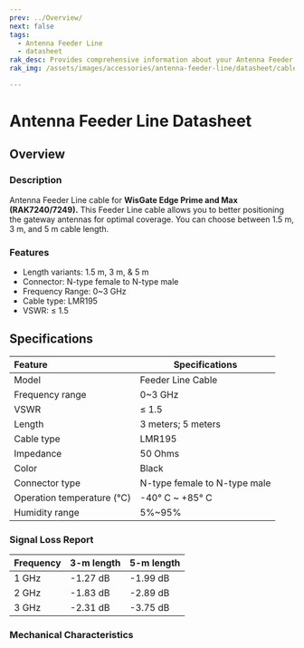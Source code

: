 ```yaml
---
prev: ../Overview/
next: false
tags:
  - Antenna Feeder Line
  - datasheet
rak_desc: Provides comprehensive information about your Antenna Feeder Line to help you use it. This information includes technical specifications, characteristics, and requirements.
rak_img: /assets/images/accessories/antenna-feeder-line/datasheet/cable.png

---
```


# Antenna Feeder Line Datasheet

## Overview

### Description

Antenna Feeder Line cable for **WisGate Edge Prime and Max (RAK7240/7249).**  This Feeder Line cable allows you to better positioning the gateway antennas for optimal coverage. You can choose between 1.5&nbsp;m, 3&nbsp;m, and 5&nbsp;m cable length.

### Features

- Length variants: 1.5&nbsp;m, 3&nbsp;m, & 5&nbsp;m
- Connector: N-type female to N-type male
- Frequency Range: 0~3&nbsp;GHz
- Cable type: LMR195
- VSWR: ≤ 1.5

<rk-img
  src="/assets/images/accessories/antenna-feeder-line/datasheet/cable.png"
  width="35%"
  caption="Antenna Feeder Line Overview "
/>


## Specifications

| Feature                     | Specifications               |
| :-------------------------- | ---------------------------- |
| Model                       | Feeder Line Cable            |
| Frequency range             | 0~3&nbsp;GHz                 |
| VSWR                        | ≤ 1.5                        |
| Length                      | 3 meters; 5 meters           |
| Cable type                  | LMR195                       |
| Impedance                   | 50 Ohms                      |
| Color                       | Black                        |
| Connector type              | N-type female to N-type male |
| Operation temperature (°C)  | -40°&nbsp;C ~ +85°&nbsp;C    |
| Humidity range              | 5%~95%                       |

### Signal Loss Report

|  Frequency |   3-m length  |   5-m length  |
| ---------- | ------------- | ------------- |
| 1&nbsp;GHz | -1.27&nbsp;dB | -1.99&nbsp;dB |
| 2&nbsp;GHz | -1.83&nbsp;dB | -2.89&nbsp;dB |
| 3&nbsp;GHz | -2.31&nbsp;dB | -3.75&nbsp;dB |

### Mechanical Characteristics

<rk-img
  src="/assets/images/accessories/antenna-feeder-line/datasheet/dimensions.png"
  width="100%"
  caption="Antenna Feeder Line Mechanical Dimensions "
/>